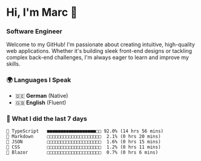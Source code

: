 # Hi, I'm Marc 👋 
### Software Engineer

Welcome to my GitHub! I'm passionate about creating intuitive, high-quality web applications. Whether it's building sleek front-end designs or tackling complex back-end challenges, I'm always eager to learn and improve my skills.  

### 🌍 Languages I Speak  
- 🇩🇪 **German** (Native)  
- 🇬🇧 **English** (Fluent)

### 🤯 What I did the last 7 days

```
🔷 TypeScript   ■■■■■■■■■■■■■■■■■■□□ 92.0% (14 hrs 56 mins)
📝 Markdown     □□□□□□□□□□□□□□□□□□□□  2.1% (0 hrs 20 mins)
📄 JSON         □□□□□□□□□□□□□□□□□□□□  1.6% (0 hrs 15 mins)
🎨 CSS          □□□□□□□□□□□□□□□□□□□□  1.2% (0 hrs 11 mins)
📄 Blazor       □□□□□□□□□□□□□□□□□□□□  0.7% (0 hrs 6 mins)
```